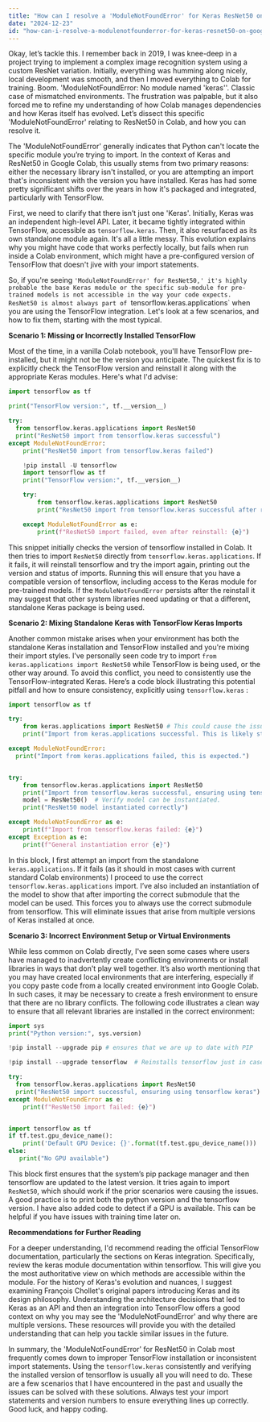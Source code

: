 ```yaml
---
title: "How can I resolve a 'ModuleNotFoundError' for Keras ResNet50 on Google Colab?"
date: "2024-12-23"
id: "how-can-i-resolve-a-modulenotfounderror-for-keras-resnet50-on-google-colab"
---
```


Okay, let’s tackle this. I remember back in 2019, I was knee-deep in a project trying to implement a complex image recognition system using a custom ResNet variation. Initially, everything was humming along nicely, local development was smooth, and then I moved everything to Colab for training. Boom. 'ModuleNotFoundError: No module named 'keras''. Classic case of mismatched environments. The frustration was palpable, but it also forced me to refine my understanding of how Colab manages dependencies and how Keras itself has evolved. Let’s dissect this specific 'ModuleNotFoundError' relating to ResNet50 in Colab, and how you can resolve it.

The 'ModuleNotFoundError' generally indicates that Python can't locate the specific module you’re trying to import. In the context of Keras and ResNet50 in Google Colab, this usually stems from two primary reasons: either the necessary library isn't installed, or you are attempting an import that's inconsistent with the version you have installed. Keras has had some pretty significant shifts over the years in how it's packaged and integrated, particularly with TensorFlow.

First, we need to clarify that there isn’t just one 'Keras'. Initially, Keras was an independent high-level API. Later, it became tightly integrated within TensorFlow, accessible as `tensorflow.keras`. Then, it also resurfaced as its own standalone module again. It's all a little messy. This evolution explains why you might have code that works perfectly locally, but fails when run inside a Colab environment, which might have a pre-configured version of TensorFlow that doesn't jive with your import statements.

So, if you're seeing `'ModuleNotFoundError' for ResNet50,' it's highly probable the base Keras module or the specific sub-module for pre-trained models is not accessible in the way your code expects. ResNet50 is almost always part of `tensorflow.keras.applications` when you are using the TensorFlow integration. Let's look at a few scenarios, and how to fix them, starting with the most typical.

**Scenario 1: Missing or Incorrectly Installed TensorFlow**

Most of the time, in a vanilla Colab notebook, you'll have TensorFlow pre-installed, but it might not be the version you anticipate. The quickest fix is to explicitly check the TensorFlow version and reinstall it along with the appropriate Keras modules. Here's what I'd advise:

```python
import tensorflow as tf

print("TensorFlow version:", tf.__version__)

try:
  from tensorflow.keras.applications import ResNet50
  print("ResNet50 import from tensorflow.keras successful")
except ModuleNotFoundError:
    print("ResNet50 import from tensorflow.keras failed")

    !pip install -U tensorflow
    import tensorflow as tf
    print("TensorFlow version:", tf.__version__)

    try:
        from tensorflow.keras.applications import ResNet50
        print("ResNet50 import from tensorflow.keras successful after reinstall")

    except ModuleNotFoundError as e:
        print(f"ResNet50 import failed, even after reinstall: {e}")

```

This snippet initially checks the version of tensorflow installed in Colab. It then tries to import `ResNet50` directly from `tensorflow.keras.applications`. If it fails, it will reinstall tensorflow and try the import again, printing out the version and status of imports. Running this will ensure that you have a compatible version of tensorflow, including access to the Keras module for pre-trained models. If the `ModuleNotFoundError` persists after the reinstall it may suggest that other system libraries need updating or that a different, standalone Keras package is being used.

**Scenario 2: Mixing Standalone Keras with TensorFlow Keras Imports**

Another common mistake arises when your environment has both the standalone Keras installation and TensorFlow installed and you're mixing their import styles. I’ve personally seen code try to import `from keras.applications import ResNet50` while TensorFlow is being used, or the other way around. To avoid this conflict, you need to consistently use the TensorFlow-integrated Keras. Here’s a code block illustrating this potential pitfall and how to ensure consistency, explicitly using `tensorflow.keras` :

```python
import tensorflow as tf

try:
    from keras.applications import ResNet50 # This could cause the issue in some environments
    print("Import from keras.applications successful. This is likely standalone Keras not tf Keras.")

except ModuleNotFoundError:
  print("Import from keras.applications failed, this is expected.")


try:
    from tensorflow.keras.applications import ResNet50
    print("Import from tensorflow.keras successful, ensuring using tensorflow keras.")
    model = ResNet50()  # Verify model can be instantiated.
    print("ResNet50 model instantiated correctly")

except ModuleNotFoundError as e:
    print(f"Import from tensorflow.keras failed: {e}")
except Exception as e:
    print(f"General instantiation error {e}")

```

In this block, I first attempt an import from the standalone `keras.applications`. If it fails (as it should in most cases with current standard Colab environments) I proceed to use the correct `tensorflow.keras.applications` import. I’ve also included an instantiation of the model to show that after importing the correct submodule that the model can be used. This forces you to always use the correct submodule from tensorflow. This will eliminate issues that arise from multiple versions of Keras installed at once.

**Scenario 3: Incorrect Environment Setup or Virtual Environments**

While less common on Colab directly, I've seen some cases where users have managed to inadvertently create conflicting environments or install libraries in ways that don't play well together. It’s also worth mentioning that you may have created local environments that are interfering, especially if you copy paste code from a locally created environment into Google Colab. In such cases, it may be necessary to create a fresh environment to ensure that there are no library conflicts. The following code illustrates a clean way to ensure that all relevant libraries are installed in the correct environment:

```python
import sys
print("Python version:", sys.version)

!pip install --upgrade pip # ensures that we are up to date with PIP

!pip install --upgrade tensorflow  # Reinstalls tensorflow just in case

try:
  from tensorflow.keras.applications import ResNet50
  print("ResNet50 import successful, ensuring using tensorflow keras")
except ModuleNotFoundError as e:
    print(f"ResNet50 import failed: {e}")


import tensorflow as tf
if tf.test.gpu_device_name():
    print('Default GPU Device: {}'.format(tf.test.gpu_device_name()))
else:
   print("No GPU available")

```

This block first ensures that the system’s pip package manager and then tensorflow are updated to the latest version. It tries again to import `ResNet50`, which should work if the prior scenarios were causing the issues. A good practice is to print both the python version and the tensorflow version. I have also added code to detect if a GPU is available. This can be helpful if you have issues with training time later on.

**Recommendations for Further Reading**

For a deeper understanding, I'd recommend reading the official TensorFlow documentation, particularly the sections on Keras integration. Specifically, review the keras module documentation within tensorflow. This will give you the most authoritative view on which methods are accessible within the module. For the history of Keras's evolution and nuances, I suggest examining François Chollet's original papers introducing Keras and its design philosophy. Understanding the architecture decisions that led to Keras as an API and then an integration into TensorFlow offers a good context on why you may see the 'ModuleNotFoundError' and why there are multiple versions. These resources will provide you with the detailed understanding that can help you tackle similar issues in the future.

In summary, the 'ModuleNotFoundError' for ResNet50 in Colab most frequently comes down to improper TensorFlow installation or inconsistent import statements. Using the `tensorflow.keras` consistently and verifying the installed version of tensorflow is usually all you will need to do. These are a few scenarios that I have encountered in the past and usually the issues can be solved with these solutions. Always test your import statements and version numbers to ensure everything lines up correctly. Good luck, and happy coding.
